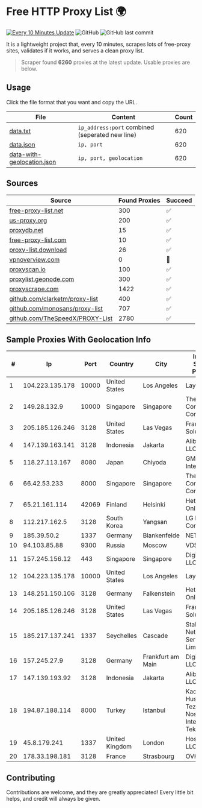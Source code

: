 
# Free HTTP Proxy List 🌍

[![Every 10 Minutes Update](https://github.com/mertguvencli/http-proxy-list/actions/workflows/main.yml/badge.svg?branch=main)](https://github.com/mertguvencli/http-proxy-list/actions/workflows/main.yml)
![GitHub](https://img.shields.io/github/license/mertguvencli/http-proxy-list)
![GitHub last commit](https://img.shields.io/github/last-commit/mertguvencli/http-proxy-list)

It is a lightweight project that, every 10 minutes, scrapes lots of free-proxy sites, validates if it works, and serves a clean proxy list.


> Scraper found **6260** proxies at the latest update. Usable proxies are below.

## Usage

Click the file format that you want and copy the URL.


|File|Content|Count|
|----|-------|-----|
|[data.txt](https://raw.githubusercontent.com/mertguvencli/http-proxy-list/main/proxy-list/data.txt)|`ip_address:port` combined (seperated new line)|620|
|[data.json](https://raw.githubusercontent.com/mertguvencli/http-proxy-list/main/proxy-list/data.json)|`ip, port`|620|
|[data-with-geolocation.json](https://raw.githubusercontent.com/mertguvencli/http-proxy-list/main/proxy-list/data-with-geolocation.json)|`ip, port, geolocation`|620|

## Sources

|Source|Found Proxies|Succeed|
|------|-------------|-------|
|[free-proxy-list.net](https://free-proxy-list.net)|300|✅|
|[us-proxy.org](https://www.us-proxy.org)|200|✅|
|[proxydb.net](http://proxydb.net)|15|✅|
|[free-proxy-list.com](https://free-proxy-list.com/?page=&port=&type%5B%5D=http&type%5B%5D=https&up_time=0&search=Search)|10|✅|
|[proxy-list.download](https://www.proxy-list.download/HTTP)|26|✅|
|[vpnoverview.com](https://vpnoverview.com/privacy/anonymous-browsing/free-proxy-servers)|0|🚫|
|[proxyscan.io](https://www.proxyscan.io)|100|✅|
|[proxylist.geonode.com](https://proxylist.geonode.com/api/proxy-list?limit=300&page=1&sort_by=lastChecked&sort_type=desc&protocols=http,https)|300|✅|
|[proxyscrape.com](https://api.proxyscrape.com/v2/?request=displayproxies&protocol=http&timeout=10000&country=all&ssl=all&anonymity=all)|1422|✅|
|[github.com/clarketm/proxy-list](https://raw.githubusercontent.com/clarketm/proxy-list/master/proxy-list-raw.txt)|400|✅|
|[github.com/monosans/proxy-list](https://raw.githubusercontent.com/monosans/proxy-list/main/proxies/http.txt)|707|✅|
|[github.com/TheSpeedX/PROXY-List](https://raw.githubusercontent.com/TheSpeedX/PROXY-List/master/http.txt)|2780|✅|


## Sample Proxies With Geolocation Info

|#|Ip|Port|Country|City|Internet Service Provider|
|-|--|----|-------|----|-------------------------|
|1|104.223.135.178|10000|United States|Los Angeles|LayerHost|
|2|149.28.132.9|10000|Singapore|Singapore|The Constant Company|
|3|205.185.126.246|3128|United States|Las Vegas|FranTech Solutions|
|4|147.139.163.141|3128|Indonesia|Jakarta|Alibaba.com LLC|
|5|118.27.113.167|8080|Japan|Chiyoda|GMO Internet, Inc.|
|6|66.42.53.233|8000|Singapore|Singapore|The Constant Company|
|7|65.21.161.114|42069|Finland|Helsinki|Hetzner Online GmbH|
|8|112.217.162.5|3128|South Korea|Yangsan|LG DACOM Corporation|
|9|185.39.50.2|1337|Germany|Blankenfelde|NETZNUTZ|
|10|94.103.85.88|9300|Russia|Moscow|VDSINA|
|11|157.245.156.12|443|Singapore|Singapore|DigitalOcean, LLC|
|12|104.223.135.178|10000|United States|Los Angeles|LayerHost|
|13|148.251.150.106|3128|Germany|Falkenstein|Hetzner Online GmbH|
|14|205.185.126.246|3128|United States|Las Vegas|FranTech Solutions|
|15|185.217.137.241|1337|Seychelles|Cascade|Stallion Network Services Limited|
|16|157.245.27.9|3128|Germany|Frankfurt am Main|DigitalOcean, LLC|
|17|147.139.193.92|3128|Indonesia|Jakarta|Alibaba.com LLC|
|18|194.87.188.114|8000|Turkey|Istanbul|Kadir Huseyin Tezcan Nosspeed Internet Teknolojileri|
|19|45.8.179.241|1337|United Kingdom|London|Hostland LLC|
|20|178.33.198.181|3128|France|Strasbourg|OVH SAS|



## Contributing

Contributions are welcome, and they are greatly appreciated! Every
little bit helps, and credit will always be given.

